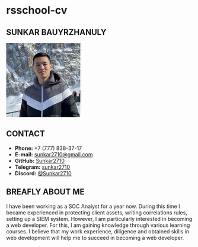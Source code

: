 # rsschool-cv
## **SUNKAR BAUYRZHANULY**

![image](my_photo.png)

## **CONTACT**
* **Phone:** +7 (777) 838-37-17
* **E-mail:** sunkar2710@gmail.com
* **GitHub:** [Sunkar2710](https://github.com/Sunkar2710)
* **Telegram:** [sunkar2710](https://t.me/sunkar2710)
* **Discord:** [@Sunkar2710](https://discordapp.com/users/960493700331499532/)

## **BREAFLY ABOUT ME**
I have been working as a SOC Analyst for a year now. During this time I became experienced in protecting client assets, writing correlations rules, setting up a SIEM system. However, I am particularly interested in becoming a web developer. For this, I am gaining knowledge through various learning courses. I believe that my work experience, diligence and obtained skills in web development will help me to succeed in becoming a web developer.